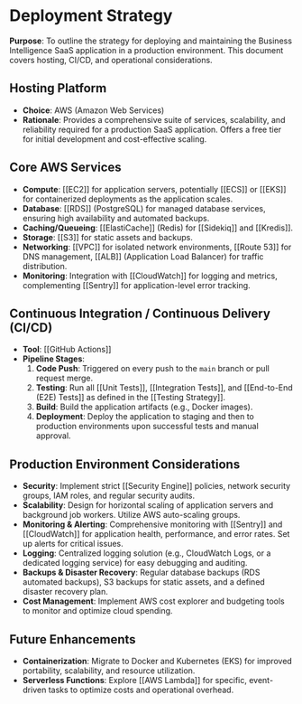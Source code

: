 # Deployment Strategy

**Purpose**: To outline the strategy for deploying and maintaining the Business Intelligence SaaS application in a production environment. This document covers hosting, CI/CD, and operational considerations.

## Hosting Platform

- **Choice**: AWS (Amazon Web Services)
- **Rationale**: Provides a comprehensive suite of services, scalability, and reliability required for a production SaaS application. Offers a free tier for initial development and cost-effective scaling.

## Core AWS Services

- **Compute**: [[EC2]] for application servers, potentially [[ECS]] or [[EKS]] for containerized deployments as the application scales.
- **Database**: [[RDS]] (PostgreSQL) for managed database services, ensuring high availability and automated backups.
- **Caching/Queueing**: [[ElastiCache]] (Redis) for [[Sidekiq]] and [[Kredis]].
- **Storage**: [[S3]] for static assets and backups.
- **Networking**: [[VPC]] for isolated network environments, [[Route 53]] for DNS management, [[ALB]] (Application Load Balancer) for traffic distribution.
- **Monitoring**: Integration with [[CloudWatch]] for logging and metrics, complementing [[Sentry]] for application-level error tracking.

## Continuous Integration / Continuous Delivery (CI/CD)

- **Tool**: [[GitHub Actions]]
- **Pipeline Stages**:
    1.  **Code Push**: Triggered on every push to the `main` branch or pull request merge.
    2.  **Testing**: Run all [[Unit Tests]], [[Integration Tests]], and [[End-to-End (E2E) Tests]] as defined in the [[Testing Strategy]].
    3.  **Build**: Build the application artifacts (e.g., Docker images).
    4.  **Deployment**: Deploy the application to staging and then to production environments upon successful tests and manual approval.

## Production Environment Considerations

- **Security**: Implement strict [[Security Engine]] policies, network security groups, IAM roles, and regular security audits.
- **Scalability**: Design for horizontal scaling of application servers and background job workers. Utilize AWS auto-scaling groups.
- **Monitoring & Alerting**: Comprehensive monitoring with [[Sentry]] and [[CloudWatch]] for application health, performance, and error rates. Set up alerts for critical issues.
- **Logging**: Centralized logging solution (e.g., CloudWatch Logs, or a dedicated logging service) for easy debugging and auditing.
- **Backups & Disaster Recovery**: Regular database backups (RDS automated backups), S3 backups for static assets, and a defined disaster recovery plan.
- **Cost Management**: Implement AWS cost explorer and budgeting tools to monitor and optimize cloud spending.

## Future Enhancements

- **Containerization**: Migrate to Docker and Kubernetes (EKS) for improved portability, scalability, and resource utilization.
- **Serverless Functions**: Explore [[AWS Lambda]] for specific, event-driven tasks to optimize costs and operational overhead.
